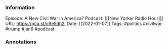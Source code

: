 ### Information

Episode: A New Civil War in America?
Podcast: [[[New Yorker Radio Hour]]]
URL: https://pca.st/c9e5dh2i
Date: [[2022-01-07]]
Tags: #politics #civilwar #trump #jan6
#podcast


### Annotations

